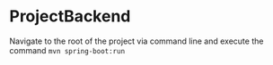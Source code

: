 # ProjectBackend

Navigate to the root of the project via command line and execute the command `mvn spring-boot:run`
